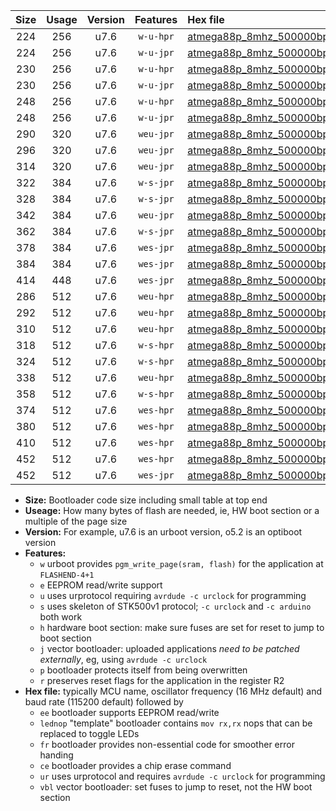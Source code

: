 |Size|Usage|Version|Features|Hex file|
|:-:|:-:|:-:|:-:|:--|
|224|256|u7.6|`w-u-hpr`|[atmega88p_8mhz_500000bps_ur.hex](https://raw.githubusercontent.com/stefanrueger/urboot/main//atmega88p_8mhz_500000bps_ur.hex)|
|224|256|u7.6|`w-u-jpr`|[atmega88p_8mhz_500000bps_ur_vbl.hex](https://raw.githubusercontent.com/stefanrueger/urboot/main//atmega88p_8mhz_500000bps_ur_vbl.hex)|
|230|256|u7.6|`w-u-hpr`|[atmega88p_8mhz_500000bps_lednop_ur.hex](https://raw.githubusercontent.com/stefanrueger/urboot/main//atmega88p_8mhz_500000bps_lednop_ur.hex)|
|230|256|u7.6|`w-u-jpr`|[atmega88p_8mhz_500000bps_lednop_ur_vbl.hex](https://raw.githubusercontent.com/stefanrueger/urboot/main//atmega88p_8mhz_500000bps_lednop_ur_vbl.hex)|
|248|256|u7.6|`w-u-hpr`|[atmega88p_8mhz_500000bps_lednop_fr_ur.hex](https://raw.githubusercontent.com/stefanrueger/urboot/main//atmega88p_8mhz_500000bps_lednop_fr_ur.hex)|
|248|256|u7.6|`w-u-jpr`|[atmega88p_8mhz_500000bps_lednop_fr_ur_vbl.hex](https://raw.githubusercontent.com/stefanrueger/urboot/main//atmega88p_8mhz_500000bps_lednop_fr_ur_vbl.hex)|
|290|320|u7.6|`weu-jpr`|[atmega88p_8mhz_500000bps_ee_ur_vbl.hex](https://raw.githubusercontent.com/stefanrueger/urboot/main//atmega88p_8mhz_500000bps_ee_ur_vbl.hex)|
|296|320|u7.6|`weu-jpr`|[atmega88p_8mhz_500000bps_ee_lednop_ur_vbl.hex](https://raw.githubusercontent.com/stefanrueger/urboot/main//atmega88p_8mhz_500000bps_ee_lednop_ur_vbl.hex)|
|314|320|u7.6|`weu-jpr`|[atmega88p_8mhz_500000bps_ee_lednop_fr_ur_vbl.hex](https://raw.githubusercontent.com/stefanrueger/urboot/main//atmega88p_8mhz_500000bps_ee_lednop_fr_ur_vbl.hex)|
|322|384|u7.6|`w-s-jpr`|[atmega88p_8mhz_500000bps_vbl.hex](https://raw.githubusercontent.com/stefanrueger/urboot/main//atmega88p_8mhz_500000bps_vbl.hex)|
|328|384|u7.6|`w-s-jpr`|[atmega88p_8mhz_500000bps_lednop_vbl.hex](https://raw.githubusercontent.com/stefanrueger/urboot/main//atmega88p_8mhz_500000bps_lednop_vbl.hex)|
|342|384|u7.6|`weu-jpr`|[atmega88p_8mhz_500000bps_ee_lednop_fr_ce_ur_vbl.hex](https://raw.githubusercontent.com/stefanrueger/urboot/main//atmega88p_8mhz_500000bps_ee_lednop_fr_ce_ur_vbl.hex)|
|362|384|u7.6|`w-s-jpr`|[atmega88p_8mhz_500000bps_lednop_fr_vbl.hex](https://raw.githubusercontent.com/stefanrueger/urboot/main//atmega88p_8mhz_500000bps_lednop_fr_vbl.hex)|
|378|384|u7.6|`wes-jpr`|[atmega88p_8mhz_500000bps_ee_vbl.hex](https://raw.githubusercontent.com/stefanrueger/urboot/main//atmega88p_8mhz_500000bps_ee_vbl.hex)|
|384|384|u7.6|`wes-jpr`|[atmega88p_8mhz_500000bps_ee_lednop_vbl.hex](https://raw.githubusercontent.com/stefanrueger/urboot/main//atmega88p_8mhz_500000bps_ee_lednop_vbl.hex)|
|414|448|u7.6|`wes-jpr`|[atmega88p_8mhz_500000bps_ee_lednop_fr_vbl.hex](https://raw.githubusercontent.com/stefanrueger/urboot/main//atmega88p_8mhz_500000bps_ee_lednop_fr_vbl.hex)|
|286|512|u7.6|`weu-hpr`|[atmega88p_8mhz_500000bps_ee_ur.hex](https://raw.githubusercontent.com/stefanrueger/urboot/main//atmega88p_8mhz_500000bps_ee_ur.hex)|
|292|512|u7.6|`weu-hpr`|[atmega88p_8mhz_500000bps_ee_lednop_ur.hex](https://raw.githubusercontent.com/stefanrueger/urboot/main//atmega88p_8mhz_500000bps_ee_lednop_ur.hex)|
|310|512|u7.6|`weu-hpr`|[atmega88p_8mhz_500000bps_ee_lednop_fr_ur.hex](https://raw.githubusercontent.com/stefanrueger/urboot/main//atmega88p_8mhz_500000bps_ee_lednop_fr_ur.hex)|
|318|512|u7.6|`w-s-hpr`|[atmega88p_8mhz_500000bps.hex](https://raw.githubusercontent.com/stefanrueger/urboot/main//atmega88p_8mhz_500000bps.hex)|
|324|512|u7.6|`w-s-hpr`|[atmega88p_8mhz_500000bps_lednop.hex](https://raw.githubusercontent.com/stefanrueger/urboot/main//atmega88p_8mhz_500000bps_lednop.hex)|
|338|512|u7.6|`weu-hpr`|[atmega88p_8mhz_500000bps_ee_lednop_fr_ce_ur.hex](https://raw.githubusercontent.com/stefanrueger/urboot/main//atmega88p_8mhz_500000bps_ee_lednop_fr_ce_ur.hex)|
|358|512|u7.6|`w-s-hpr`|[atmega88p_8mhz_500000bps_lednop_fr.hex](https://raw.githubusercontent.com/stefanrueger/urboot/main//atmega88p_8mhz_500000bps_lednop_fr.hex)|
|374|512|u7.6|`wes-hpr`|[atmega88p_8mhz_500000bps_ee.hex](https://raw.githubusercontent.com/stefanrueger/urboot/main//atmega88p_8mhz_500000bps_ee.hex)|
|380|512|u7.6|`wes-hpr`|[atmega88p_8mhz_500000bps_ee_lednop.hex](https://raw.githubusercontent.com/stefanrueger/urboot/main//atmega88p_8mhz_500000bps_ee_lednop.hex)|
|410|512|u7.6|`wes-hpr`|[atmega88p_8mhz_500000bps_ee_lednop_fr.hex](https://raw.githubusercontent.com/stefanrueger/urboot/main//atmega88p_8mhz_500000bps_ee_lednop_fr.hex)|
|452|512|u7.6|`wes-hpr`|[atmega88p_8mhz_500000bps_ee_lednop_fr_ce.hex](https://raw.githubusercontent.com/stefanrueger/urboot/main//atmega88p_8mhz_500000bps_ee_lednop_fr_ce.hex)|
|452|512|u7.6|`wes-jpr`|[atmega88p_8mhz_500000bps_ee_lednop_fr_ce_vbl.hex](https://raw.githubusercontent.com/stefanrueger/urboot/main//atmega88p_8mhz_500000bps_ee_lednop_fr_ce_vbl.hex)|

- **Size:** Bootloader code size including small table at top end
- **Useage:** How many bytes of flash are needed, ie, HW boot section or a multiple of the page size
- **Version:** For example, u7.6 is an urboot version, o5.2 is an optiboot version
- **Features:**
  + `w` urboot provides `pgm_write_page(sram, flash)` for the application at `FLASHEND-4+1`
  + `e` EEPROM read/write support
  + `u` uses urprotocol requiring `avrdude -c urclock` for programming
  + `s` uses skeleton of STK500v1 protocol; `-c urclock` and `-c arduino` both work
  + `h` hardware boot section: make sure fuses are set for reset to jump to boot section
  + `j` vector bootloader: uploaded applications *need to be patched externally*, eg, using `avrdude -c urclock`
  + `p` bootloader protects itself from being overwritten
  + `r` preserves reset flags for the application in the register R2
- **Hex file:** typically MCU name, oscillator frequency (16 MHz default) and baud rate (115200 default) followed by
  + `ee` bootloader supports EEPROM read/write
  + `lednop` "template" bootloader contains `mov rx,rx` nops that can be replaced to toggle LEDs
  + `fr` bootloader provides non-essential code for smoother error handing
  + `ce` bootloader provides a chip erase command
  + `ur` uses urprotocol and requires `avrdude -c urclock` for programming
  + `vbl` vector bootloader: set fuses to jump to reset, not the HW boot section
